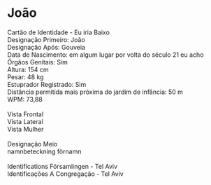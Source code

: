 # João
Cartão de Identidade - Eu iria Baixo <br>
Designação Primeiro: João  <br>
Designação Após: Gouveia <br>
Data de Nascimento: em algum lugar por volta do século 21 eu acho <br>
Órgãos Genitais: Sim <br>
Altura: 154 cm <br>
Pesar: 48 kg <br>
Estuprador Registrado: Sim <br>
Distância permitida mais próxima do jardim de infância: 50 m <br>
WPM: 73,88 <br>
<br>
Vista Frontal <br>
Vista Lateral <br>
Vista Mulher <br>
<br>
Designação Meio <br>
namnbeteckning förnamn <br>
<br>
Identifications Församlingen - Tel Aviv <br>
Identificações A Congregação - Tel Aviv <br>

